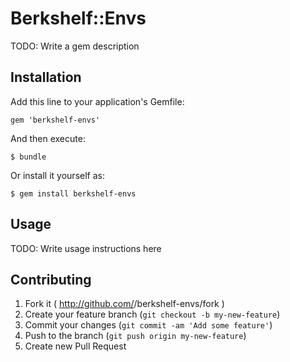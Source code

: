 # Berkshelf::Envs

TODO: Write a gem description

## Installation

Add this line to your application's Gemfile:

    gem 'berkshelf-envs'

And then execute:

    $ bundle

Or install it yourself as:

    $ gem install berkshelf-envs

## Usage

TODO: Write usage instructions here

## Contributing

1. Fork it ( http://github.com/<my-github-username>/berkshelf-envs/fork )
2. Create your feature branch (`git checkout -b my-new-feature`)
3. Commit your changes (`git commit -am 'Add some feature'`)
4. Push to the branch (`git push origin my-new-feature`)
5. Create new Pull Request
